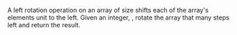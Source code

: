 A left rotation operation on an array of size  shifts each of the array's elements  unit to the left. Given an integer, , rotate the array that many steps left and return the result.